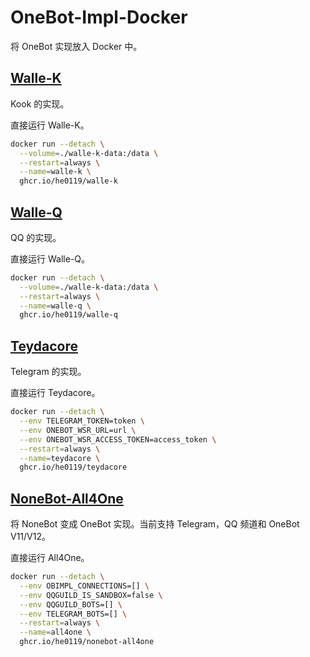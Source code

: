 # OneBot-Impl-Docker

将 OneBot 实现放入 Docker 中。

## [Walle-K](https://github.com/onebot-walle/walle-k)

Kook 的实现。

直接运行 Walle-K。

```sh
docker run --detach \
  --volume=./walle-k-data:/data \
  --restart=always \
  --name=walle-k \
  ghcr.io/he0119/walle-k
```

## [Walle-Q](https://github.com/onebot-walle/walle-q)

QQ 的实现。

直接运行 Walle-Q。

```sh
docker run --detach \
  --volume=./walle-k-data:/data \
  --restart=always \
  --name=walle-q \
  ghcr.io/he0119/walle-q
```

## [Teydacore](https://github.com/teyda/teydacore)

Telegram 的实现。

直接运行 Teydacore。

```sh
docker run --detach \
  --env TELEGRAM_TOKEN=token \
  --env ONEBOT_WSR_URL=url \
  --env ONEBOT_WSR_ACCESS_TOKEN=access_token \
  --restart=always \
  --name=teydacore \
  ghcr.io/he0119/teydacore
```

## [NoneBot-All4One](https://github.com/nonepkg/nonebot-plugin-all4one)

将 NoneBot 变成 OneBot 实现。当前支持 Telegram，QQ 频道和 OneBot V11/V12。

直接运行 All4One。

```sh
docker run --detach \
  --env OBIMPL_CONNECTIONS=[] \
  --env QQGUILD_IS_SANDBOX=false \
  --env QQGUILD_BOTS=[] \
  --env TELEGRAM_BOTS=[] \
  --restart=always \
  --name=all4one \
  ghcr.io/he0119/nonebot-all4one
```
